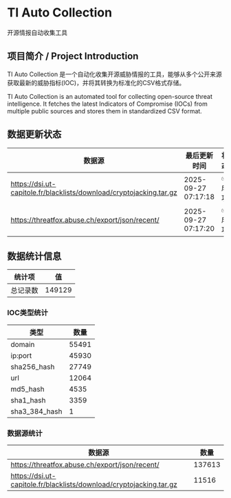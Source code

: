 # TI Auto Collection

 开源情报自动收集工具

## 项目简介 / Project Introduction

TI Auto Collection 是一个自动化收集开源威胁情报的工具，能够从多个公开来源获取最新的威胁指标(IOC)，并将其转换为标准化的CSV格式存储。

TI Auto Collection is an automated tool for collecting open-source threat intelligence. It fetches the latest Indicators of Compromise (IOCs) from multiple public sources and stores them in standardized CSV format.

## 数据更新状态

| 数据源 | 最后更新时间 | 状态 |
|--------|------------|------|
| https://dsi.ut-capitole.fr/blacklists/download/cryptojacking.tar.gz | 2025-09-27 07:17:18 | ✅ 成功 |
| https://threatfox.abuse.ch/export/json/recent/ | 2025-09-27 07:17:20 | ✅ 成功 |























































































































































































## 数据统计信息

| 统计项 | 值 |
|--------|----|
| 总记录数 | 149129 |

### IOC类型统计

| 类型 | 数量 |
|------|------|
| domain | 55491 |
| ip:port | 45930 |
| sha256_hash | 27749 |
| url | 12064 |
| md5_hash | 4535 |
| sha1_hash | 3359 |
| sha3_384_hash | 1 |

### 数据源统计

| 数据源 | 数量 |
|--------|------|
| https://threatfox.abuse.ch/export/json/recent/ | 137613 |
| https://dsi.ut-capitole.fr/blacklists/download/cryptojacking.tar.gz | 11516 |
